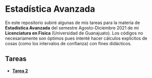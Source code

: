 # Estadística Avanzada
En este repositorio subiré algunas de mis tareas para la materia de __Estadística Avanzada__ del semestre Agosto-Diciembre 2021 de mi __Licenciatura en Física__ (Universidad de Guanajuato). Los códigos no necesariamente son óptimos pues intenté hacer cálculos explícitos de cosas (como los intervalos de confianza) con fines didácticos.

## Tareas

- [__Tarea 2__](/Tarea_2/Readme.md)
